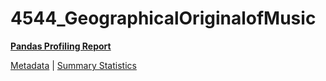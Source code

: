 # 4544_GeographicalOriginalofMusic

[**Pandas Profiling Report**](https://epistasislab.github.io/penn-ml-benchmarks/profile/4544_GeographicalOriginalofMusic.html)

[Metadata](metadata.yaml) | [Summary Statistics](summary_stats.csv)

